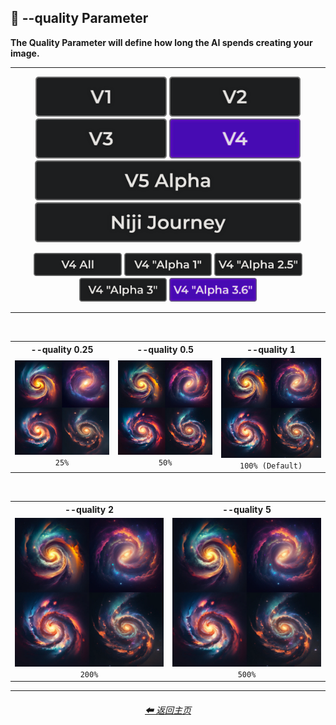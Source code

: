<h2>💎 --quality Parameter</h2>
<b>The Quality Parameter will define how long the AI spends creating your image.</b>
<br>

<hr>

<div align="center">

[<img src="/Images/Repo_Parts/Buttons/Version_Buttons/button_version_V1_inactive.webp?raw=true" alt="MidJourney V1" height="64" />](/Pages/MJ_V1/Comparison_Pages/Parameters/Quality_Comparison.md)
[<img src="/Images/Repo_Parts/Buttons/Version_Buttons/button_version_V2_inactive.webp?raw=true" alt="MidJourney V2" height="64" />](/Pages/MJ_V2/Comparison_Pages/Parameters/Quality_Comparison.md)
[<img src="/Images/Repo_Parts/Buttons/Version_Buttons/button_version_V3_inactive.webp?raw=true" alt="MidJourney V3" height="64" />](/Pages/MJ_V3/Comparison_Pages/Parameters/Quality_Comparison.md)
[<img src="/Images/Repo_Parts/Buttons/Version_Buttons/button_version_V4_active.webp?raw=true" alt="MidJourney V4" height="64" />]()
<br>
[<img src="/Images/Repo_Parts/Buttons/Version_Buttons/button_version_V5_Alpha_inactive_half.webp?raw=true" alt="MidJourney V5" height="64" />](/Pages/MJ_V5/Comparison_Pages/Parameters/Quality_Comparison.md)
[<img src="/Images/Repo_Parts/Buttons/Version_Buttons/button_version_niji_inactive_half.webp?raw=true" alt="Niji Journey" height="64" />](/Pages/Niji_Journey/Comparison_Pages/Parameters/Quality_Comparison.md)

[<img src="/Images/Repo_Parts/Buttons/Comparison_Page_Buttons/Subgroups/button_V4_all_inactive.webp?raw=true" alt="V4 All" width="140.5" />](/Pages/MJ_V4/Comparison_Pages/Parameters/Quality_Comparison/Quality_Comparison_V4_All.md)
[<img src="/Images/Repo_Parts/Buttons/Comparison_Page_Buttons/Subgroups/V4_Alpha_Versions/button_V4_alpha_1_inactive.webp?raw=true" alt="V4 Alpha 1" width="140.5" />](/Pages/MJ_V4/Comparison_Pages/Parameters/Quality_Comparison/Older_Versions/V4_Alpha_1.md)
[<img src="/Images/Repo_Parts/Buttons/Comparison_Page_Buttons/Subgroups/V4_Alpha_Versions/button_V4_alpha_2.5_inactive.webp?raw=true" alt="V4 Alpha 2.5" width="140.5" />](/Pages/MJ_V4/Comparison_Pages/Parameters/Quality_Comparison/Older_Versions/V4_Alpha_2.5_4a.md)
[<img src="/Images/Repo_Parts/Buttons/Comparison_Page_Buttons/Subgroups/V4_Alpha_Versions/button_V4_alpha_3_inactive.webp?raw=true" alt="V4 Alpha 3" width="140.5" />](/Pages/MJ_V4/Comparison_Pages/Parameters/Quality_Comparison/Older_Versions/V4_Alpha_3.md)
[<img src="/Images/Repo_Parts/Buttons/Comparison_Page_Buttons/Subgroups/V4_Alpha_Versions/button_V4_alpha_3.6_active.webp?raw=true" alt="V4 Alpha 3.6" width="140.5" />](/Pages/MJ_V4/Comparison_Pages/Parameters/Quality_Comparison/Quality_Comparison.md)

</div>

<hr>
<br>

<div align="center">

<table>
    <tr align=center valign=middle>
        <th>--quality 0.25</th>
        <th>--quality 0.5</th>
        <th>--quality 1</th>
    </tr>
    <tr align=center valign=middle>
        <td>
            <img src="/Images/MJ_V4/V4_Alpha_3.6/Comparison_Page_Images/Quality_Comparison/Galaxy_quality_0.25.webp?raw=true" width="256" />
            <br><code>25%</code>
        </td>
        <td>
            <img src="/Images/MJ_V4/V4_Alpha_3.6/Comparison_Page_Images/Quality_Comparison/Galaxy_quality_0.5.webp?raw=true" width="256" />
            <br><code>50%</code>
        </td>
        <td>
            <img src="/Images/MJ_V4/V4_Alpha_3.6/Comparison_Page_Images/Quality_Comparison/Galaxy_quality_1.webp?raw=true" width="256" />
            <br><code>100% (Default)</code>
        </td>
    </tr>
</table>

<br>

<table>
    <tr align=center valign=middle>
        <th>--quality 2</th>
        <th>--quality 5</th>
    </tr>
    <tr align=center valign=middle>
        <td>
            <img src="/Images/MJ_V4/V4_Alpha_3.6/Comparison_Page_Images/Quality_Comparison/Galaxy_quality_2.webp?raw=true" width="256" />
            <br><code>200%</code>
        </td>
        <td>
            <img src="/Images/MJ_V4/V4_Alpha_3.6/Comparison_Page_Images/Quality_Comparison/Galaxy_quality_5.webp?raw=true" width="256" />
            <br><code>500%</code>
        </td>
    </tr>
</table>

</div>

<hr>
<div align="center">
	<h6><a href="/README.md">⬅ 返回主页</a></h6>
</div>
